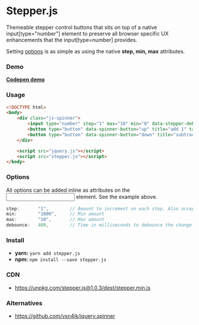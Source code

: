 # Stepper.js
Themeable stepper control buttons that sits on top of a native input[type="number"] element to preserve all browser specific UX enhancements that the input[type=number] provides.

Setting [options](https://github.com/gijsroge/stepper.js#options) is as simple as using the native **step, min, max** attributes.

### Demo
**[Codepen demo](http://codepen.io/gijs/full/XRWKQW/)**

### Usage

```html
<!DOCTYPE html>
<body>
    <div class="js-spinner">
        <input type="number" step="1" max="10" min="0" data-stepper-debounce="400" class="js-stepper">
        <button type="button" data-spinner-button="up" title="add 1" tabindex="-1">+</button>
        <button type="button" data-spinner-button="down" title="subtract 1" tabindex="-1">-</button>
    </div>

    <script src="jquery.js"></script>
    <script src="stepper.js"></script>
</body>
```

### Options
All options can be added inline as attributes on the <input> element. See the example above.
```js
step:       "1",        // Amount to increment on each step. Also accepts decimals.
min:        "1000",     // Min amount
max:        "10",       // Max amount
debounce:   400,        // Time in milliseconds to debounce the change event
```

### Install
- **yarn:** `yarn add stepper.js`
- **npm:** `npm install --save stepper.js`

### CDN
- https://unpkg.com/stepper.js@1.0.3/dest/stepper.min.js

### Alternatives
- https://github.com/vsn4ik/jquery.spinner
